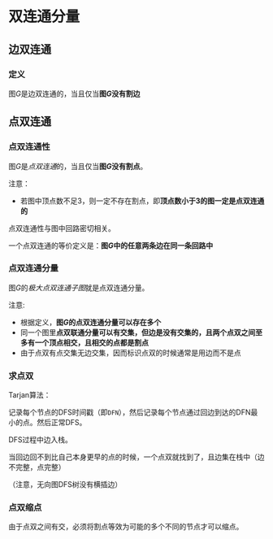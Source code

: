 # 双连通分量
## 边双连通

### 定义
图$G$是边双连通的，当且仅当**图$G$没有割边**


## 点双连通

### 点双连通性
图$G$是*点双连通*的，当且仅当**图$G$没有割点**。

注意：
- 若图中顶点数不足3，则一定不存在割点，即**顶点数小于3的图一定是点双连通的**

点双连通性与图中回路密切相关。

一个点双连通的等价定义是：**图$G$中的任意两条边在同一条回路中**

### 点双连通分量
图$G$的*极大点双连通子图*就是点双连通分量。

注意:
- 根据定义，**图$G$的点双连通分量可以存在多个**
- 同一个图里**点双联通分量可以有交集，但边是没有交集的，且两个点双之间至多有一个顶点相交，且相交的点都是割点**
- 由于点双有点交集无边交集，因而标识点双的时候通常是用边而不是点

### 求点双
Tarjan算法：

记录每个节点的DFS时间戳（即`DFN`），然后记录每个节点通过回边到达的DFN最小的点。然后正常DFS。

DFS过程中边入栈。

当回边回不到比自己本身更早的点的时候，一个点双就找到了，且边集在栈中（边不完整，点完整）

（注意，无向图DFS树没有横插边）

### 点双缩点

由于点双之间有交，必须将割点等效为可能的多个不同的节点才可以缩点。